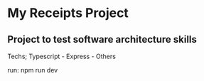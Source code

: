 # My Receipts Project

## Project to test software architecture skills

Techs; Typescript - Express - Others

run: npm run dev
